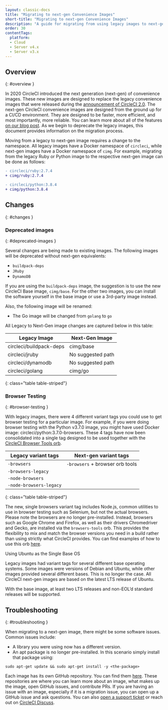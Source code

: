 ```yaml
---
layout: classic-docs
title: "Migrating to next-gen Convenience Images"
short-title: "Migrating to next-gen Convenience Images"
description: "A guide for migrating from using legacy images to next-gen images."
order: 30
contentTags:
  platform:
  - Cloud
  - Server v4.x
  - Server v3.x
---
```


## Overview
{: #overview }

In 2020 CircleCI introduced the next generation (next-gen) of convenience images. These new images are designed to replace the legacy convenience images that were released during the [announcement of CircleCI 2.0](https://circleci.com/blog/say-hello-to-circleci-2-0/). The next-gen CircleCI convenience images are designed from the ground up for a CI/CD environment. They are designed to be faster, more efficient, and most importantly, more reliable. You can learn more about all of the features [on our blog post](https://circleci.com/blog/announcing-our-next-generation-convenience-images-smaller-faster-more-deterministic/). As we begin to deprecate the legacy images, this document provides information on the migration process.

Moving from a legacy to next-gen image requires a change to the namespace. All legacy images have a Docker namespace of `circleci`, while next-gen images have a Docker namespace of `cimg`. For example, migrating from the legacy Ruby or Python image to the respective next-gen image can be done as follows:

```diff
- circleci/ruby:2.7.4
+ cimg/ruby:2.7.4
```

```diff
- circleci/python:3.8.4
+ cimg/python:3.8.4
```

## Changes
{: #changes }

### Deprecated images
{: #deprecated-images }

Several changes are being made to existing images. The following images will be deprecated without next-gen equivalents:

* `buildpack-deps`
* `JRuby`
* `DynamoDB`

If you are using the `buildpack-deps` image, the suggestion is to use the new CircleCI Base image, `cimg/base`. For the other two images, you can install the software yourself in the base image or use a 3rd-party image instead.

Also, the following image will be renamed:

* The Go image will be changed from `golang` to `go`

All Legacy to Next-Gen image changes are captured below in this table:

| Legacy Image | Next-Gen Image |
| --- | --- |
| circleci/buildpack-deps | cimg/base |
| circleci/jruby | No suggested path |
| circleci/dynamodb | No suggested path |
| circleci/golang | cimg/go |
{: class="table table-striped"}

### Browser Testing
{: #browser-testing }

With legacy images, there were 4 different variant tags you could use to get browser testing for a particular image. For example, if you were doing browser testing with the Python v3.7.0 image, you might have used Docker image: circleci/python:3.7.0-browsers. These 4 tags have now been consolidated into a single tag designed to be used together with the [CircleCI Browser Tools orb](https://circleci.com/developer/orbs/orb/circleci/browser-tools).

| Legacy variant tags | Next-gen variant tags |
| --- | --- |
| `-browsers` | `-browsers` + browser orb tools  |
| `-browsers-legacy` | |
| `-node-browsers` | |
| `-node-browsers-legacy` | |
{: class="table table-striped"}

The new, single browsers variant tag includes Node.js, common utilities to use in browser testing such as Selenium, but not the actual browsers. Please note the browsers are no longer pre-installed. Instead, browsers such as Google Chrome and Firefox, as well as their drivers Chromedriver and Gecko, are installed via the `browsers-tools` orb. This provides the flexibility to mix and match the browser versions you need in a build rather than using strictly what CircleCI provides. You can find examples of how to use this orb [here](https://circleci.com/developer/orbs/orb/circleci/browser-tools#usage-install_browsers).

Using Ubuntu as the Single Base OS

Legacy images had variant tags for several different base operating systems. Some images were versions of Debian and Ubuntu, while other images provided several different bases. This is no longer the case. All CircleCI next-gen images are based on the latest LTS release of Ubuntu.

With the base image, at least two LTS releases and non-EOL’d standard releases will be supported.


## Troubleshooting
{: #troubleshooting }

When migrating to a next-gen image, there might be some software issues. Common issues include:
* A library you were using now has a different version.
* An apt package is no longer pre-installed. In this scenario simply install that package using:

```shell
sudo apt-get update && sudo apt-get install -y <the-package>
```

Each image has its own GitHub repository. You can find them [here](https://github.com/CircleCI-Public?q=cimg-&type=&language=&sort=). These repositories are where you can learn more about an image, what makes up the image, open GitHub issues, and contribute PRs. If you are having an issue with an image, especially if it is a migration issue, you can open up a GitHub issue and ask questions. You can also [open a support ticket](https://support.circleci.com/hc/en-us/requests/new) or reach out on [CircleCI Discuss](https://discuss.circleci.com/t/legacy-convenience-image-deprecation/41034).
